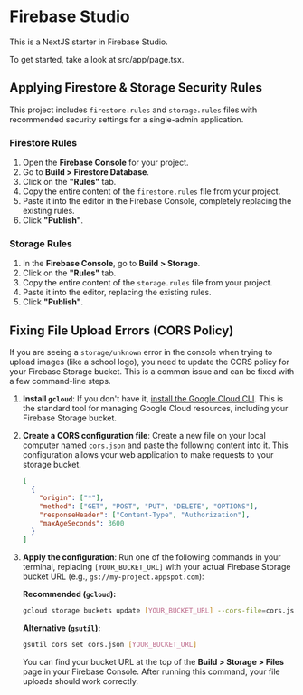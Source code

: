 # Firebase Studio

This is a NextJS starter in Firebase Studio.

To get started, take a look at src/app/page.tsx.

## Applying Firestore & Storage Security Rules

This project includes `firestore.rules` and `storage.rules` files with recommended security settings for a single-admin application.

### Firestore Rules

1.  Open the **Firebase Console** for your project.
2.  Go to **Build > Firestore Database**.
3.  Click on the **"Rules"** tab.
4.  Copy the entire content of the `firestore.rules` file from your project.
5.  Paste it into the editor in the Firebase Console, completely replacing the existing rules.
6.  Click **"Publish"**.

### Storage Rules

1.  In the **Firebase Console**, go to **Build > Storage**.
2.  Click on the **"Rules"** tab.
3.  Copy the entire content of the `storage.rules` file from your project.
4.  Paste it into the editor, replacing the existing rules.
5.  Click **"Publish"**.

## Fixing File Upload Errors (CORS Policy)

If you are seeing a `storage/unknown` error in the console when trying to upload images (like a school logo), you need to update the CORS policy for your Firebase Storage bucket. This is a common issue and can be fixed with a few command-line steps.

1.  **Install `gcloud`**: If you don't have it, [install the Google Cloud CLI](https://cloud.google.com/sdk/docs/install). This is the standard tool for managing Google Cloud resources, including your Firebase Storage bucket.

2.  **Create a CORS configuration file**: Create a new file on your local computer named `cors.json` and paste the following content into it. This configuration allows your web application to make requests to your storage bucket.

    ```json
    [
      {
        "origin": ["*"],
        "method": ["GET", "POST", "PUT", "DELETE", "OPTIONS"],
        "responseHeader": ["Content-Type", "Authorization"],
        "maxAgeSeconds": 3600
      }
    ]
    ```

3.  **Apply the configuration**: Run one of the following commands in your terminal, replacing `[YOUR_BUCKET_URL]` with your actual Firebase Storage bucket URL (e.g., `gs://my-project.appspot.com`):

    **Recommended (`gcloud`):**
    ```bash
    gcloud storage buckets update [YOUR_BUCKET_URL] --cors-file=cors.json
    ```

    **Alternative (`gsutil`):**
    ```bash
    gsutil cors set cors.json [YOUR_BUCKET_URL]
    ```

    You can find your bucket URL at the top of the **Build > Storage > Files** page in your Firebase Console. After running this command, your file uploads should work correctly.
